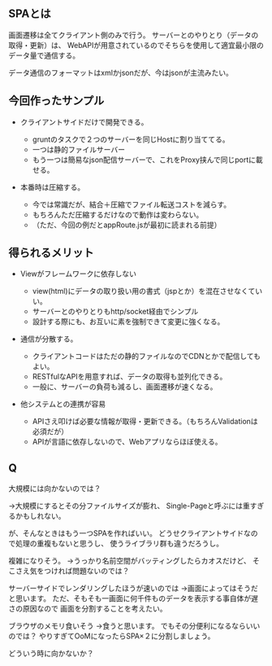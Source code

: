 
## SPAとは

画面遷移は全てクライアント側のみで行う。
サーバーとのやりとり（データの取得・更新）は、
WebAPIが用意されているのでそちらを使用して適宜最小限のデータ量で通信する。

データ通信のフォーマットはxmlかjsonだが、今はjsonが主流みたい。

## 今回作ったサンプル

* クライアントサイドだけで開発できる。
	- gruntのタスクで２つのサーバーを同じHostに割り当ててる。
	- 一つは静的ファイルサーバー
	- もう一つは簡易なjson配信サーバーで、これをProxy挟んで同じportに載せる。

* 本番時は圧縮する。
	- 今では常識だが、結合＋圧縮でファイル転送コストを減らす。
	- もちろんただ圧縮するだけなので動作は変わらない。
	- （ただ、今回の例だとappRoute.jsが最初に読まれる前提）

## 得られるメリット

* Viewがフレームワークに依存しない
	- view(html)にデータの取り扱い用の書式（jspとか）を混在させなくていい。
	- サーバーとのやりとりもhttp/socket経由でシンプル
	- 設計する際にも、お互いに素を強制できて変更に強くなる。

* 通信が分散する。
	- クライアントコードはただの静的ファイルなのでCDNとかで配信してもよい。
	- RESTfulなAPIを用意すれば、データの取得も並列化できる。
	- 一般に、サーバーの負荷も減るし、画面遷移が速くなる。

* 他システムとの連携が容易
	- APIさえ叩けば必要な情報が取得・更新できる。（もちろんValidationは必須だが）
	- APIが言語に依存しないので、Webアプリならほぼ使える。

## Q

大規模には向かないのでは？

→大規模にするとその分ファイルサイズが膨れ、
Single-Pageと呼ぶには重すぎるかもしれない。

が、そんなときはもう一つSPAを作ればいい。
どうせクライアントサイドなので処理の重複もないと思うし、
使うライブラリ群も違うだろうし。


複雑になりそう。
→うっかり名前空間がバッティングしたらカオスだけど、
そこさえ気をつければ問題ないのでは？


サーバーサイドでレンダリングしたほうが速いのでは
→画面によってはそうだと思います。
ただ、そもそも一画面に何千件ものデータを表示する事自体が遅さの原因なので
画面を分割することを考えたい。

ブラウザのメモリ食いそう
→食うと思います。
でもその分便利になるならいいのでは？
やりすぎてOoMになったらSPA×２に分割しましょう。


どういう時に向かないか？


